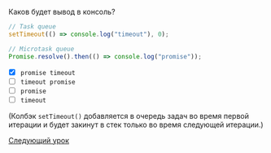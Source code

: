 Каков будет вывод в консоль?

```jsx
// Task queue
setTimeout(() => console.log("timeout"), 0);

// Microtask queue
Promise.resolve().then(() => console.log("promise"));
```

- [x] `promise timeout`
- [ ] `timeout promise`
- [ ] `promise`
- [ ] `timeout`

(Колбэк `setTimeout()` добавляется в очередь задач во время первой итерации и будет закинут в стек только во время следующей итерации.)

[Следующий урок](../async-await/)
